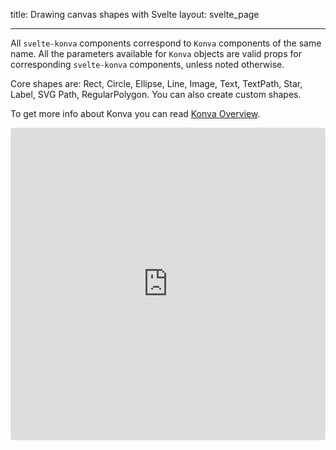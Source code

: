 title: Drawing canvas shapes with Svelte
layout: svelte_page

---

All `svelte-konva` components correspond to `Konva` components of the same name.
All the parameters available for `Konva` objects are valid props for
corresponding `svelte-konva` components, unless noted otherwise.

Core shapes are: Rect, Circle, Ellipse, Line, Image, Text, TextPath, Star,
Label, SVG Path, RegularPolygon. You can also create custom shapes.

To get more info about Konva you can read [Konva Overview](/docs/overview.html).

<iframe src="https://codesandbox.io/embed/github/konvajs/site/tree/master/svelte-demos/shapes?hidenavigation=1&view=split&fontsize=10&module=/src/App.svelte" style="width:100%; height:500px; border:0; border-radius: 4px; overflow:hidden;" sandbox="allow-modals allow-forms allow-popups allow-scripts allow-same-origin"></iframe>

